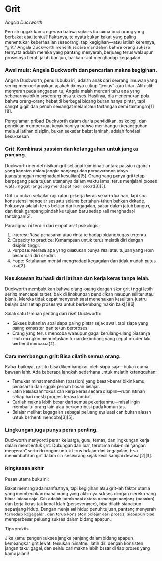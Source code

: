 # Grit
*Angela Duckworth*

Pernah nggak kamu ngerasa bahwa sukses itu cuma buat orang yang berbakat atau jenius? Faktanya, ternyata bukan bakat yang paling menentukan keberhasilan seseorang, tapi kegigihan—atau istilah kerennya, “grit.” Angela Duckworth meneliti secara mendalam bahwa orang sukses ternyata adalah mereka yang pantang menyerah, berjuang terus walaupun prosesnya berat, jatuh bangun, bahkan saat menghadapi kegagalan.

### Awal mula: Angela Duckworth dan pencarian makna kegigihan.

Angela Duckworth, penulis buku ini, adalah anak dari seorang ilmuwan yang sering mempertanyakan apakah dirinya cukup “jenius” atau tidak. Alih-alih menyerah pada anggapan itu, Angela malah mencari tahu apa yang sebenarnya bikin seseorang bisa sukses. Hasilnya, dia menemukan pola bahwa orang-orang hebat di berbagai bidang bukan hanya pintar, tapi sangat gigih dan penuh semangat melampaui tantangan demi tantangan[1][8].

Pengalaman pribadi Duckworth dalam dunia pendidikan, psikologi, dan penelitian memperkuat keyakinannya bahwa membangun ketangguhan melalui latihan disiplin, bukan sekadar bakat lahiriah, adalah fondasi kesuksesan.

### Grit: Kombinasi passion dan ketangguhan untuk jangka panjang.

Duckworth mendefinisikan grit sebagai kombinasi antara passion (gairah yang konstan dalam jangka panjang) dan perseverance (daya juang/tangguh menghadapi kesulitan)[5]. Orang yang punya grit tetap berpegang pada tujuan utamanya dalam waktu lama, terus menjalani proses walau nggak langsung mendapat hasil cepat[3][5].

Grit itu bukan sekadar rajin atau pekerja keras sehari-dua hari, tapi soal konsistensi mengejar sesuatu selama bertahun-tahun bahkan dekade. Fokusnya adalah terus belajar dari kegagalan, sabar dalam jatuh bangun, dan tidak gampang pindah ke tujuan baru setiap kali menghadapi tantangan[3].

Paradigma ini terdiri dari empat aset psikologis:
1. Interest: Rasa penasaran atau cinta terhadap bidang/tugas tertentu.
2. Capacity to practice: Kemampuan untuk terus melatih diri dengan disiplin tinggi.
3. Purpose: Merasa apa yang dilakukan punya nilai atau tujuan yang lebih besar dari diri sendiri.
4. Hope: Ketahanan mental menghadapi kegagalan dan tidak mudah putus asa[3].

### Kesuksesan itu hasil dari latihan dan kerja keras tanpa lelah.

Duckworth membuktikan bahwa orang-orang dengan skor grit tinggi lebih sering mencapai target, baik di lingkungan pendidikan maupun militer atau bisnis. Mereka tidak cepat menyerah saat menemukan kesulitan, justru belajar dari setiap prosesnya untuk berkembang makin baik[1][6].

Salah satu temuan penting dari riset Duckworth:
- Sukses bukanlah soal siapa paling pintar sejak awal, tapi siapa yang paling konsisten dan tekun berproses.
- Orang yang terus mencoba walaupun gagal berulang-ulang biasanya lebih mungkin menuntaskan tujuan ketimbang yang cepat minder lalu berhenti mencoba[2].

### Cara membangun grit: Bisa dilatih semua orang.

Kabar baiknya, grit itu bisa dikembangkan oleh siapa saja—bukan cuma bawaan lahir. Ada beberapa langkah sederhana untuk melatih ketangguhan:
- Temukan minat mendalam (passion) yang benar-benar bikin kamu penasaran dan nggak pernah bosan belajar.
- Latih kebiasaan fokus dan kerja keras secara disiplin—rutin latihan setiap hari meski progres terasa lambat.
- Carilah makna lebih besar dari semua pekerjaanmu—misal ingin membantu orang lain atau berkontribusi pada komunitas.
- Belajar melihat kegagalan sebagai peluang evaluasi dan bukan alasan untuk berhenti mencoba[3][5].

### Lingkungan juga punya peran penting.

Duckworth menyoroti peran keluarga, guru, teman, dan lingkungan kerja dalam membentuk grit. Dukungan dari luar, terutama nilai-nilai “jangan menyerah” serta dorongan untuk terus belajar dari kegagalan, bisa menumbuhkan grit dalam diri seseorang sejak kecil sampai dewasa[2][3].

### Ringkasan akhir

Pesan utama buku ini:

Bakat memang ada manfaatnya, tapi kegigihan atau grit-lah faktor utama yang membedakan mana orang yang akhirnya sukses dengan mereka yang biasa-biasa saja. Grit adalah kombinasi antara semangat panjang (passion) dan kerja keras tak kenal lelah (perseverance), bisa dilatih siapa pun sepanjang hidup. Dengan menjalani hidup penuh tujuan, pantang menyerah terhadap kegagalan, dan terus konsisten belajar dari proses, siapapun bisa memperbesar peluang sukses dalam bidang apapun.

Tips praktis:

Jika kamu pengen sukses jangka panjang dalam bidang apapun, kembangkan grit lewat: temukan minatmu, latih diri dengan konsisten, jangan takut gagal, dan selalu cari makna lebih besar di tiap proses yang kamu jalani!